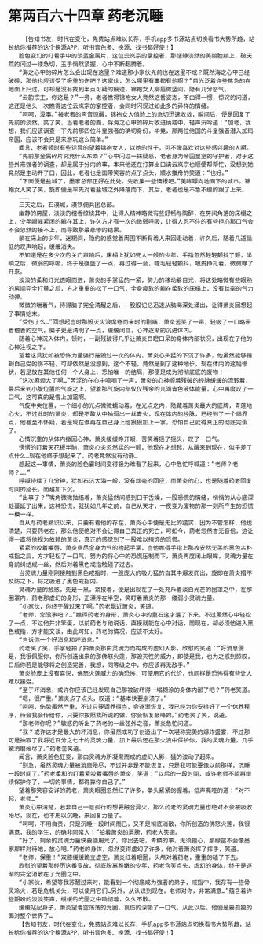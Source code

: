 # 第两百六十四章 药老沉睡
        【告知书友，时代在变化，免费站点难以长存，手机app多书源站点切换看书大势所趋，站长给你推荐的这个换源APP，听书音色多、换源、找书都好使！】
       脸色变幻的盯着手中的淡蓝金属片，这位云岚宗的掌控者，那恬静淡然的美丽脸颊上，破天荒的闪过一缕急切，玉手悄然紧握，心中不断翻腾着。
       “海之心甲的碎片怎么会出现在这里？难道那小家伙先前也在这里不成？既然海之心甲已经破碎，那他也应该受了极重的伤吧？这家伙，怎么哪里有事都有他啊？”目光泛着许些焦急的在地面上扫过，可却是没有找到半点可疑的痕迹，锦袍女人柳眉微竖间，隐有几分怒气。
       “云韵宗主，你这是？”一旁，老者瞧得锦袍女人竟然这番姿态，不由得一愣，惊诧的问道，这还是他头一次瞧得这位云岚宗的掌控者，会同时闪现过如此多的异样的情绪。
       “呵呵，没事。”被老者的声音惊醒，锦袍女人俏脸上的急切迅速收敛，瞬间后，便是回复了先前的淡然，笑了笑，当着老者的面，将海之心甲的碎片收进纳戒中，轻声沉吟道：“加老，我想，我们应该调查一下先前那四位斗皇强者的确切身份，毕竟，那两位他国的斗皇强者潜入加玛帝国，应该不会只是来游玩这么简单。”
       闻言，老者顿时有些诧异的望着锦袍女人，以她的性子，可不像喜欢对这些感兴趣的人啊。
       “先前那金属碎片究竟什么东西？”心中闪过一抹疑惑，老者身为帝国皇室的守护者，对于这些外来强者的调查，却是属于分内的事，本来他还在打算出口请云岚宗也顺便帮帮忙，没想到她竟然是主动开了口，因此，老者也是面带笑容的点了点头，顺水推舟的笑道：“也好。”
       “下面便是盐城了，墨家总部正好在此处，先收集一些情报吧。”美眸瞟向地面下的城市，锦袍女人笑了笑，旋即便是率先对着盐城之外降落而下，其后，老者也是不急不缓的跟了上来。
       ………
       三天之后，石漠城，漠铁佣兵团总部。
       幽静的房屋，淡淡的檀香缭绕其中，让得人精神略微有些舒畅与陶醉，在房间角落的床榻之上，少年眼眸紧闭的躺在其上，许久方才有一次的微弱呼吸，让得人忍不住的有些担心那口气会不会忽然的接不上，而导致那最悲惨的结果。
       躺在床上的少年，迷糊间，隐约的感觉着周围不断有着人来回走动着，许久后，随着几道低低的叹声响起，缓缓消失。
       不知道是在多少次的关门声响后，床榻上犹如死人一般的少年，手指忽然轻轻颤抖了颤，半晌之后，微弱的呼吸，终于是强盛了一点，再过得一会，睫毛轻轻颤抖，眼皮挣扎着，微微睁了开来。
       淡淡的柔和灯光透眼而进，萧炎的手掌猛的一紧，努力的移动着目光，将这处略微有些眼熟的房间完全打量之后，方才重重的松了一口气，全身疲软的躺在柔软的床榻上，没有丝毫的气力动弹。
       微微的喘着气，待得脑子完全清醒之后，一股股记忆迅速从脑海深处涌出，让得萧炎回想起了事情始末。
       “受伤了么…”回想起当时那毁灭火浪席卷而来时的剧痛，萧炎苦笑了一声，轻吸了一口略带着檀香的空气，脑子更是清明了一点，缓缓闭目，心神逐渐的沉进体内。
       随着心神沉入体内，顿时，一副残破得几乎让萧炎目瞪口呆的身体内部状况，出现在了他的心神注视之下。
       望着这具犹如被恐怖力量强行摧毁过一次的体内，萧炎心头猛的下沉了许多，他虽然能够猜到自己受的伤不轻，可却依然是没想到，这个不轻，竟然是到了这种地步，现在体内的这幅惨状，若是放在其他任何一个人身上，恐怕唯一的结局，那便是成为彻彻底底的废物！
       “这次麻烦大了啊…”苦涩的在心中喃喃了一声，萧炎的心神顺着残破的经脉缓缓的流转着，最后来到小腹位置的气旋之上，望着那气旋内部仅仅残余的几滴青色液体能量，心中再度叹了一口气，这可真的是雪上加霜啊。
       气旋中央位置，一个细小的光点微微蠕动着，在光点之内，隐藏着萧炎最大的底牌，青莲地心火，不过此时的萧炎，却是不敢从中抽调出一丝青火，现在体内的经脉，已经到了一个临界点，他甚至不怀疑，若是现在谁再在自己身上给狠狠加上一掌，恐怕自己就得真正的彻底完蛋了。
       心情沉重的从体内撤回心神，萧炎缓缓睁开眼，苦笑着摇了摇头，叹了一口气。
       愣愣的盯着天花板半晌，萧炎心尖忽然猛的一颤，他现在才想起，从醒来到现在，似乎差了点什么…现在他终于想起来了，药老竟然没有动静…
       想起这一事情，萧炎的脸色霎时间变得极为难看了起来，心中急忙呼喊道：“老师？老师？….”
       呼喊持续了几分钟，犹如石沉大海一般，没有丝毫的回应，而萧炎的心，也是随着药老回复时间的延长，而越加下沉。
       “出事了？”嘴角微微抽搐着，萧炎猛然间感到口干舌燥，一股恐慌的情绪，悄悄的从心底深处蔓延了出来，这种恐慌，就犹如几年之前，自己从天才，一夜变为废物的那一刻所产生的恐慌一模一样。
       自从与药老熟识以来，只要有着他的存在，萧炎心中便是无比的踏实，因为不管怎样，他也清楚，只要药老在，那么他便绝对不会让得自己真正的死亡，可如今，药老忽然杳无音信，这让得一直将他视为依赖的萧炎，真正的感觉到了一股难以掩饰的恐慌。
       紧紧的咬着嘴唇，萧炎费尽全身力气的抬起手掌，当他瞧得手指上那枚安然无恙的黑色古朴戒指之后，方才轻松了一口气，努力的将心中的恐慌压制而下，萧炎再度闭上眼眸，灵魂力量在身前纠结成一丝，然后对着黑色戒指触碰了过去。
       当灵魂力量刚刚接触到黑色戒指时，一股庞大的吸力猛的自其中爆发而出，旋即在萧炎措不及防之下，将之吸进了黑色戒指内。
       灵魂力量的触感，先是一黑，紧接着，便是出现在了一处充斥着淡白光芒的圈罩之中，在那圈罩内，药老那虚幻的身形，正漂浮在半空，笑盯着萧炎的那一缕弱小灵魂力量。
       “小家伙，你终于醒过来了啊。”药老飘近萧炎，笑道。
       “老师，您没事吧？…”瞧得药老的身形，萧炎心中的重石这才落了下来，不过虽然心中轻松了一点，不过他并非笨蛋，以前药老与他说话，直接就能在心中对话，而现在，却必须他进入黑色戒指，方才能交谈，由此可知，药老的情况，应该不太好。
       “告诉你一个好消息和坏消息。”
       药老笑了笑，手掌轻拍了拍萧炎那由灵魂力而构成的虚幻人影，欣慰的笑道：“好消息便是，我很佩服你，你所创造出来的那佛怒火莲，那毁灭性的威力，即使是我，也为之感到惊叹，日后你若是能够将之创造完善，我想，同等级之中，你应该再无敌手。”
       萧炎脸庞上没有喜悦，佛怒火莲威力的确恐怖，可使用它的代价，也同样是恐怖得有些让人难以接受。
       “至于坏消息，或许你应该已经发现自己那被破坏得一塌糊涂的身体内部了吧？”药老笑道。
       “嗯，很严重。”萧炎点了点头，叹道：“基本快要崩溃了。”
       “呵呵，伤势虽然严重，不过只要调养得当，会逐渐恢复，我已经为你安排好了一个休养程序，待会我会传给你，只要你按照我所说的做，你会恢复巅峰的。”药老笑了笑，说道。
       “那老师你呢？”敏感的听出了药老的一丝弦外之音，萧炎急忙问道。
       “我？或许这才是最大的坏消息，你虽然成功了创造出了一次堪称完美的爆炸盛宴，不过那可是抽取了我将近百分之七十的灵魂力量，加上最后还在那火浪中保护你，我的灵魂力量，几乎被消磨殆尽了。”药老苦笑道。
       闻言，萧炎脸色狂变，那由灵魂力所凝聚而成的虚幻人影，猛的波动了起来。
       “别急，虽然灵魂力量被消磨殆尽，不过并非是不能恢复，只是我可能要像以前那样，沉睡一段时间了。”药老柔和的盯着紧咬着嘴唇的萧炎，笑道：“以后的一段时间，或许老师不能再继续保护你了，一切的事情，都得靠你自己了。”
       望着那笑容安详的药老，萧炎眼圈忽然红了许多，拳头紧紧的握着，低声嘶哑的道：“对不起，老师…”
       萧炎心中清楚，若非自己一意孤行的想要融合异火，那么药老的灵魂力量也绝对不会被吸收殆尽，现在，也不用以沉睡，来回复力量了。
       “呵呵，不用自责，只是沉睡一段时间而已，又不是彻底消散，你所创造的佛怒火莲，我很满意，我的学生，的确非同常人！”拍着萧炎的肩膀，药老大笑道。
       “好了，剩余的灵魂力量快要使用光了，你出去吧，青鳞的事，无须担心，那绿蛮不会像墨家那样对待她，放心吧。”药老的身体，忽然变得虚幻了许多，他对着萧炎挥了挥手，笑道。
       “老师，保重！”双膝缓缓跪立虚空，萧炎红着眼圈，头颅对着药老，重重的磕了下去。
       欣慰的望着那经历这番变故，彻底脱离稚嫩的少年，药老含笑点头，虚幻的身体，终于是逐渐的完全消散在了光圈之中。
       “小家伙，希望等我苏醒过来时，能看到一个彻底成为强者的弟子，戒指中，我存有一些骨灵冷火，若是危机关头，可以使用它们…另外，从认识到现在，老师对你，非常满意…”蕴含着许些期盼的淡淡笑声，缓缓的光圈之中响彻着，久久不散。
       缓缓站起身子，萧炎望着空荡荡的光圈，哀伤的深吸了一口气，从此以后，他便是要孤独的面对整个世界了…
       【告知书友，时代在变化，免费站点难以长存，手机app多书源站点切换看书大势所趋，站长给你推荐的这个换源APP，听书音色多、换源、找书都好使！】